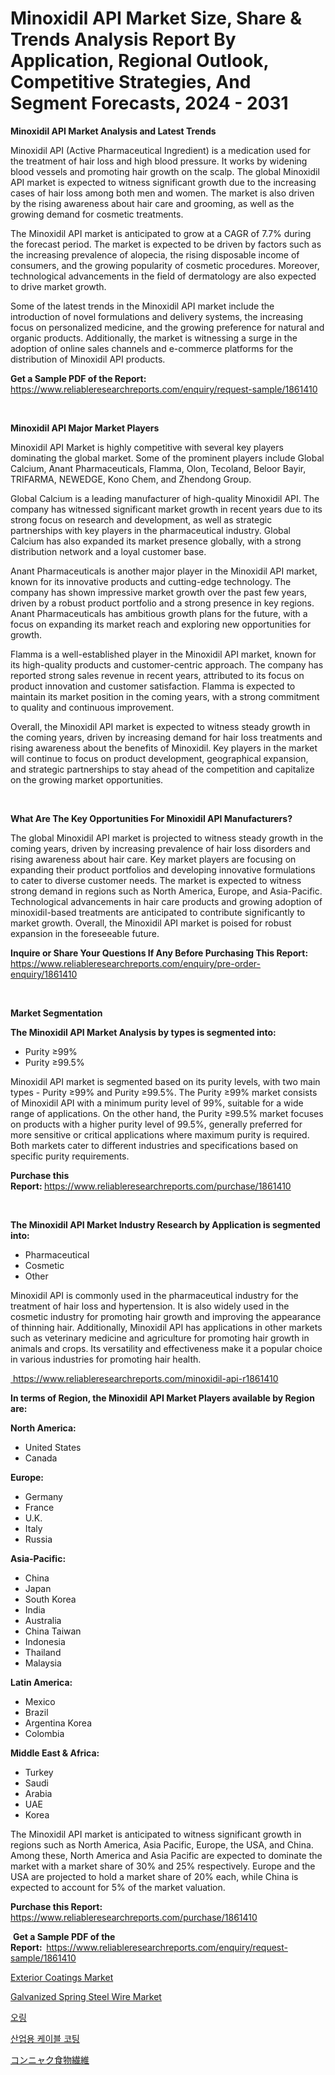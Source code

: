 <p><h1>Minoxidil API Market Size, Share & Trends Analysis Report By Application, Regional Outlook, Competitive Strategies, And Segment Forecasts, 2024 - 2031</h1></p><p><strong>Minoxidil API Market Analysis and Latest Trends</strong></p>
<p><p>Minoxidil API (Active Pharmaceutical Ingredient) is a medication used for the treatment of hair loss and high blood pressure. It works by widening blood vessels and promoting hair growth on the scalp. The global Minoxidil API market is expected to witness significant growth due to the increasing cases of hair loss among both men and women. The market is also driven by the rising awareness about hair care and grooming, as well as the growing demand for cosmetic treatments.</p><p>The Minoxidil API market is anticipated to grow at a CAGR of 7.7% during the forecast period. The market is expected to be driven by factors such as the increasing prevalence of alopecia, the rising disposable income of consumers, and the growing popularity of cosmetic procedures. Moreover, technological advancements in the field of dermatology are also expected to drive market growth.</p><p>Some of the latest trends in the Minoxidil API market include the introduction of novel formulations and delivery systems, the increasing focus on personalized medicine, and the growing preference for natural and organic products. Additionally, the market is witnessing a surge in the adoption of online sales channels and e-commerce platforms for the distribution of Minoxidil API products.</p></p>
<p><strong>Get a Sample PDF of the Report:&nbsp;</strong> <a href="https://www.reliableresearchreports.com/enquiry/request-sample/1861410">https://www.reliableresearchreports.com/enquiry/request-sample/1861410</a></p>
<p>&nbsp;</p>
<p><strong>Minoxidil API Major Market Players</strong></p>
<p><p>Minoxidil API Market is highly competitive with several key players dominating the global market. Some of the prominent players include Global Calcium, Anant Pharmaceuticals, Flamma, Olon, Tecoland, Beloor Bayir, TRIFARMA, NEWEDGE, Kono Chem, and Zhendong Group.</p><p>Global Calcium is a leading manufacturer of high-quality Minoxidil API. The company has witnessed significant market growth in recent years due to its strong focus on research and development, as well as strategic partnerships with key players in the pharmaceutical industry. Global Calcium has also expanded its market presence globally, with a strong distribution network and a loyal customer base.</p><p>Anant Pharmaceuticals is another major player in the Minoxidil API market, known for its innovative products and cutting-edge technology. The company has shown impressive market growth over the past few years, driven by a robust product portfolio and a strong presence in key regions. Anant Pharmaceuticals has ambitious growth plans for the future, with a focus on expanding its market reach and exploring new opportunities for growth.</p><p>Flamma is a well-established player in the Minoxidil API market, known for its high-quality products and customer-centric approach. The company has reported strong sales revenue in recent years, attributed to its focus on product innovation and customer satisfaction. Flamma is expected to maintain its market position in the coming years, with a strong commitment to quality and continuous improvement.</p><p>Overall, the Minoxidil API market is expected to witness steady growth in the coming years, driven by increasing demand for hair loss treatments and rising awareness about the benefits of Minoxidil. Key players in the market will continue to focus on product development, geographical expansion, and strategic partnerships to stay ahead of the competition and capitalize on the growing market opportunities.</p></p>
<p>&nbsp;</p>
<p><strong>What Are The Key Opportunities For Minoxidil API Manufacturers?</strong></p>
<p><p>The global Minoxidil API market is projected to witness steady growth in the coming years, driven by increasing prevalence of hair loss disorders and rising awareness about hair care. Key market players are focusing on expanding their product portfolios and developing innovative formulations to cater to diverse customer needs. The market is expected to witness strong demand in regions such as North America, Europe, and Asia-Pacific. Technological advancements in hair care products and growing adoption of minoxidil-based treatments are anticipated to contribute significantly to market growth. Overall, the Minoxidil API market is poised for robust expansion in the foreseeable future.</p></p>
<p><strong>Inquire or Share Your Questions If Any Before Purchasing This Report:</strong> <a href="https://www.reliableresearchreports.com/enquiry/pre-order-enquiry/1861410">https://www.reliableresearchreports.com/enquiry/pre-order-enquiry/1861410</a></p>
<p>&nbsp;</p>
<p><strong>Market Segmentation</strong></p>
<p><strong>The Minoxidil API Market Analysis by types is segmented into:</strong></p>
<p><ul><li>Purity ≥99%</li><li>Purity ≥99.5%</li></ul></p>
<p><p>Minoxidil API market is segmented based on its purity levels, with two main types - Purity ≥99% and Purity ≥99.5%. The Purity ≥99% market consists of Minoxidil API with a minimum purity level of 99%, suitable for a wide range of applications. On the other hand, the Purity ≥99.5% market focuses on products with a higher purity level of 99.5%, generally preferred for more sensitive or critical applications where maximum purity is required. Both markets cater to different industries and specifications based on specific purity requirements.</p></p>
<p><strong>Purchase this Report:&nbsp;</strong><a href="https://www.reliableresearchreports.com/purchase/1861410">https://www.reliableresearchreports.com/purchase/1861410</a></p>
<p>&nbsp;</p>
<p><strong>The Minoxidil API Market Industry Research by Application is segmented into:</strong></p>
<p><ul><li>Pharmaceutical</li><li>Cosmetic</li><li>Other</li></ul></p>
<p><p>Minoxidil API is commonly used in the pharmaceutical industry for the treatment of hair loss and hypertension. It is also widely used in the cosmetic industry for promoting hair growth and improving the appearance of thinning hair. Additionally, Minoxidil API has applications in other markets such as veterinary medicine and agriculture for promoting hair growth in animals and crops. Its versatility and effectiveness make it a popular choice in various industries for promoting hair health.</p></p>
<p><a href="https://www.reliableresearchreports.com/minoxidil-api-r1861410">&nbsp;https://www.reliableresearchreports.com/minoxidil-api-r1861410</a></p>
<p><strong>In terms of Region, the Minoxidil API Market Players available by Region are:</strong></p>
<p>
    <p> <strong> North America: </strong>
        <ul>
            <li>United States</li>
            <li>Canada</li>
        </ul>
        </p> 
    <p> <strong> Europe: </strong>
        <ul>
            <li>Germany</li>
            <li>France</li>
            <li>U.K.</li>
            <li>Italy</li>
            <li>Russia</li>
        </ul>
        </p> 
    <p> <strong> Asia-Pacific: </strong>
        <ul>
            <li>China</li>
            <li>Japan</li>
            <li>South Korea</li>
            <li>India</li>
            <li>Australia</li>
            <li>China Taiwan</li>
            <li>Indonesia</li>
            <li>Thailand</li>
            <li>Malaysia</li>
        </ul>
        </p> 
    <p> <strong> Latin America: </strong>
        <ul>
            <li>Mexico</li>
            <li>Brazil</li>
            <li>Argentina Korea</li>
            <li>Colombia</li>
        </ul>
        </p> 
    <p> <strong> Middle East & Africa: </strong>
        <ul>
            <li>Turkey</li>
            <li>Saudi</li>
            <li>Arabia</li>
            <li>UAE</li>
            <li>Korea</li>
        </ul>
    </p>
    </p>
<p><p>The Minoxidil API market is anticipated to witness significant growth in regions such as North America, Asia Pacific, Europe, the USA, and China. Among these, North America and Asia Pacific are expected to dominate the market with a market share of 30% and 25% respectively. Europe and the USA are projected to hold a market share of 20% each, while China is expected to account for 5% of the market valuation.</p></p>
<p><strong>Purchase this Report: </strong><a href="https://www.reliableresearchreports.com/purchase/1861410">https://www.reliableresearchreports.com/purchase/1861410</a></p>
<p>&nbsp;<strong>Get a Sample PDF of the Report:&nbsp;&nbsp;</strong><a href="https://www.reliableresearchreports.com/enquiry/request-sample/1861410">https://www.reliableresearchreports.com/enquiry/request-sample/1861410</a></p>
<p><strong></strong></p>
<p><p><a href="https://github.com/amirvaghari/Market-Research-Report-List-1/blob/main/exterior-coatings-market.md">Exterior Coatings Market</a></p><p><a href="https://github.com/JennyferFeil2023/Market-Research-Report-List-1/blob/main/galvanized-spring-steel-wire-market.md">Galvanized Spring Steel Wire Market</a></p><p><a href="https://medium.com/@brianakoepp2023/%EA%B8%80%EB%A1%9C%EB%B2%8C-o%EB%A7%81-%EC%8B%9C%EC%9E%A5-%EB%B2%94%EC%9C%84%EC%9D%98-%EC%B2%A0%EC%A0%80%ED%95%9C-%EB%B6%84%EC%84%9D-%EB%B0%8F-2024%EB%85%84%EB%B6%80%ED%84%B0-2031%EB%85%84%EA%B9%8C%EC%A7%80-%EC%98%88%EC%B8%A1%EB%90%9C-%EB%B9%A0%EB%A5%B4%EA%B2%8C-%EC%84%B1%EC%9E%A5%ED%95%98%EB%8A%94-cagr-d5afbe7edb67">오링</a></p><p><a href="https://medium.com/@brianakoepp2023/%EA%B8%80%EB%A1%9C%EB%B2%8C-%EC%82%B0%EC%97%85-%EC%BC%80%EC%9D%B4%EB%B8%94-%EC%BD%94%ED%8C%85-%EC%8B%9C%EC%9E%A5%EC%9D%98-%EC%A2%85%ED%95%A9-%EB%B6%84%EC%84%9D-%EC%84%B1%EC%9E%A5-%ED%8A%B8%EB%A0%8C%EB%93%9C-%EB%B0%8F-%EC%8B%9C%EC%9E%A5-%EC%98%88%EC%B8%A1-2024%EB%85%84-2031%EB%85%84-8d6ebcf63673">산업용 케이블 코팅</a></p><p><a href="https://medium.com/@grarrity46851/%E3%82%B0%E3%83%AD%E3%83%BC%E3%83%90%E3%83%AB%E3%82%B3%E3%83%B3%E3%83%8B%E3%83%A3%E3%83%83%E3%82%AF%E3%83%80%E3%82%A4%E3%82%A8%E3%83%83%E3%83%88%E7%B9%8A%E7%B6%AD%E5%B8%82%E5%A0%B4%E3%81%AF-2024%E5%B9%B4%E3%81%8B%E3%82%892031%E5%B9%B4%E3%81%BE%E3%81%A7%E3%81%AE%E6%9C%9F%E9%96%93%E3%81%AB-%E3%81%AEcagr%E3%81%A7%E6%88%90%E9%95%B7%E3%81%99%E3%82%8B%E3%81%A8%E4%BA%88%E6%B8%AC%E3%81%95%E3%82%8C%E3%81%A6%E3%81%84%E3%81%BE%E3%81%99-7d4cfd5c2819">コンニャク食物繊維</a></p></p>